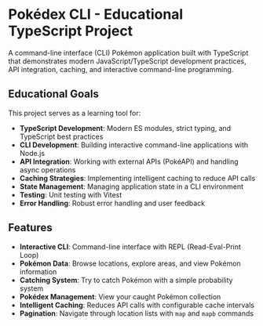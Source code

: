 # Pokédex CLI - Educational TypeScript Project

A command-line interface (CLI) Pokémon application built with TypeScript that demonstrates modern JavaScript/TypeScript development practices, API integration, caching, and interactive command-line programming.

## Educational Goals

This project serves as a learning tool for:
- **TypeScript Development**: Modern ES modules, strict typing, and TypeScript best practices
- **CLI Development**: Building interactive command-line applications with Node.js
- **API Integration**: Working with external APIs (PokéAPI) and handling async operations
- **Caching Strategies**: Implementing intelligent caching to reduce API calls
- **State Management**: Managing application state in a CLI environment
- **Testing**: Unit testing with Vitest
- **Error Handling**: Robust error handling and user feedback

## Features

- **Interactive CLI**: Command-line interface with REPL (Read-Eval-Print Loop)
- **Pokémon Data**: Browse locations, explore areas, and view Pokémon information
- **Catching System**: Try to catch Pokémon with a simple probability system
- **Pokédex Management**: View your caught Pokémon collection
- **Intelligent Caching**: Reduces API calls with configurable cache intervals
- **Pagination**: Navigate through location lists with `map` and `mapb` commands
